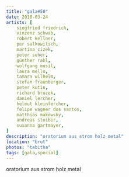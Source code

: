 ```yaml
---
title: "gala#50"
date: 2010-03-24
artists: [
    siegfried friedrich,
    vinzenz schwab,
    robert kellner,
    per salkowitsch,
    martina cizek,
    peter seher,
    günther rabl,
    wolfgang musil,
    laura mello,
    tamara wilhelm,
    stefan fraunberger,
    peter kutin,
    richard bruzek,
    daniel lercher,
    helmut kleinfercher,
    felipe wagner dos santos,
    matthias makowsky,
    andreas stoiber,
    susanna gartmayer,
]
description: "oratorium aus strom holz metal"
location: "brut"
photos: "tabitha"
tags: [gala,special]
---
```

oratorium aus strom holz metal

<!-- {{< video "velak-gala-50.mp4" >}} -->
<!-- {{< video "velak-gala-50.2.mp4" >}} -->
